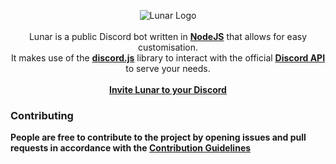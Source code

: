 <p align='center'>
<img src='https://i.imgur.com/npWx6WS.png' alt='Lunar Logo'>
<br><br>
Lunar is a public Discord bot written in <b><a href='https://nodejs.org'>NodeJS</a></b> that allows for easy customisation.
<br>
It makes use of the <b><a href='https://github.com/discordjs/discord.js'>discord.js</a></b> library to interact with the official <b><a href='https://discordapp.com/developers/docs/intro'>Discord API</a></b> to serve your needs.
<br><br>
<b><a href='https://lunar.maikdevries.com'>Invite Lunar to your Discord</a>
<br>
</p>

### **Contributing**
People are free to contribute to the project by opening issues and pull requests in accordance with the **[Contribution Guidelines](https://github.com/maikdevries/Lunar/blob/main/.github/CONTRIBUTING.md)**
